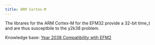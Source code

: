 ```yaml
---
title: ARM Cortex-M
---
```

The librares for the ARM Cortex-M for the EFM32
provide a 32-bit time_t and are thus susceptbile
to the y2k38 problem.

Knowledge base: [Year 2038 Compatibility wtih EFM2](http://community.silabs.com/t5/32-bit-MCU-Knowledge-Base/Year-2038-Compatibility-with-EFM32/ta-p/171670)
